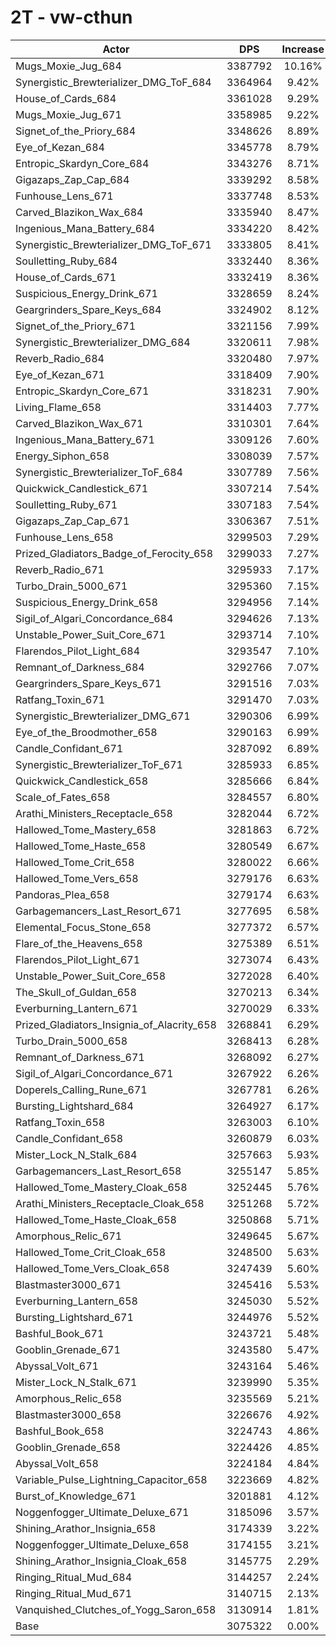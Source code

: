 # 2T - vw-cthun
| Actor | DPS | Increase |
|---|:---:|:---:|
|Mugs_Moxie_Jug_684|3387792|10.16%|
|Synergistic_Brewterializer_DMG_ToF_684|3364964|9.42%|
|House_of_Cards_684|3361028|9.29%|
|Mugs_Moxie_Jug_671|3358985|9.22%|
|Signet_of_the_Priory_684|3348626|8.89%|
|Eye_of_Kezan_684|3345778|8.79%|
|Entropic_Skardyn_Core_684|3343276|8.71%|
|Gigazaps_Zap_Cap_684|3339292|8.58%|
|Funhouse_Lens_671|3337748|8.53%|
|Carved_Blazikon_Wax_684|3335940|8.47%|
|Ingenious_Mana_Battery_684|3334220|8.42%|
|Synergistic_Brewterializer_DMG_ToF_671|3333805|8.41%|
|Soulletting_Ruby_684|3332440|8.36%|
|House_of_Cards_671|3332419|8.36%|
|Suspicious_Energy_Drink_671|3328659|8.24%|
|Geargrinders_Spare_Keys_684|3324902|8.12%|
|Signet_of_the_Priory_671|3321156|7.99%|
|Synergistic_Brewterializer_DMG_684|3320611|7.98%|
|Reverb_Radio_684|3320480|7.97%|
|Eye_of_Kezan_671|3318409|7.90%|
|Entropic_Skardyn_Core_671|3318231|7.90%|
|Living_Flame_658|3314403|7.77%|
|Carved_Blazikon_Wax_671|3310301|7.64%|
|Ingenious_Mana_Battery_671|3309126|7.60%|
|Energy_Siphon_658|3308039|7.57%|
|Synergistic_Brewterializer_ToF_684|3307789|7.56%|
|Quickwick_Candlestick_671|3307214|7.54%|
|Soulletting_Ruby_671|3307183|7.54%|
|Gigazaps_Zap_Cap_671|3306367|7.51%|
|Funhouse_Lens_658|3299503|7.29%|
|Prized_Gladiators_Badge_of_Ferocity_658|3299033|7.27%|
|Reverb_Radio_671|3295933|7.17%|
|Turbo_Drain_5000_671|3295360|7.15%|
|Suspicious_Energy_Drink_658|3294956|7.14%|
|Sigil_of_Algari_Concordance_684|3294626|7.13%|
|Unstable_Power_Suit_Core_671|3293714|7.10%|
|Flarendos_Pilot_Light_684|3293547|7.10%|
|Remnant_of_Darkness_684|3292766|7.07%|
|Geargrinders_Spare_Keys_671|3291516|7.03%|
|Ratfang_Toxin_671|3291470|7.03%|
|Synergistic_Brewterializer_DMG_671|3290306|6.99%|
|Eye_of_the_Broodmother_658|3290163|6.99%|
|Candle_Confidant_671|3287092|6.89%|
|Synergistic_Brewterializer_ToF_671|3285933|6.85%|
|Quickwick_Candlestick_658|3285666|6.84%|
|Scale_of_Fates_658|3284557|6.80%|
|Arathi_Ministers_Receptacle_658|3282044|6.72%|
|Hallowed_Tome_Mastery_658|3281863|6.72%|
|Hallowed_Tome_Haste_658|3280549|6.67%|
|Hallowed_Tome_Crit_658|3280022|6.66%|
|Hallowed_Tome_Vers_658|3279176|6.63%|
|Pandoras_Plea_658|3279174|6.63%|
|Garbagemancers_Last_Resort_671|3277695|6.58%|
|Elemental_Focus_Stone_658|3277372|6.57%|
|Flare_of_the_Heavens_658|3275389|6.51%|
|Flarendos_Pilot_Light_671|3273074|6.43%|
|Unstable_Power_Suit_Core_658|3272028|6.40%|
|The_Skull_of_Guldan_658|3270213|6.34%|
|Everburning_Lantern_671|3270029|6.33%|
|Prized_Gladiators_Insignia_of_Alacrity_658|3268841|6.29%|
|Turbo_Drain_5000_658|3268413|6.28%|
|Remnant_of_Darkness_671|3268092|6.27%|
|Sigil_of_Algari_Concordance_671|3267922|6.26%|
|Doperels_Calling_Rune_671|3267781|6.26%|
|Bursting_Lightshard_684|3264927|6.17%|
|Ratfang_Toxin_658|3263003|6.10%|
|Candle_Confidant_658|3260879|6.03%|
|Mister_Lock_N_Stalk_684|3257663|5.93%|
|Garbagemancers_Last_Resort_658|3255147|5.85%|
|Hallowed_Tome_Mastery_Cloak_658|3252445|5.76%|
|Arathi_Ministers_Receptacle_Cloak_658|3251268|5.72%|
|Hallowed_Tome_Haste_Cloak_658|3250868|5.71%|
|Amorphous_Relic_671|3249645|5.67%|
|Hallowed_Tome_Crit_Cloak_658|3248500|5.63%|
|Hallowed_Tome_Vers_Cloak_658|3247439|5.60%|
|Blastmaster3000_671|3245416|5.53%|
|Everburning_Lantern_658|3245030|5.52%|
|Bursting_Lightshard_671|3244976|5.52%|
|Bashful_Book_671|3243721|5.48%|
|Gooblin_Grenade_671|3243580|5.47%|
|Abyssal_Volt_671|3243164|5.46%|
|Mister_Lock_N_Stalk_671|3239990|5.35%|
|Amorphous_Relic_658|3235569|5.21%|
|Blastmaster3000_658|3226676|4.92%|
|Bashful_Book_658|3224743|4.86%|
|Gooblin_Grenade_658|3224426|4.85%|
|Abyssal_Volt_658|3224184|4.84%|
|Variable_Pulse_Lightning_Capacitor_658|3223669|4.82%|
|Burst_of_Knowledge_671|3201881|4.12%|
|Noggenfogger_Ultimate_Deluxe_671|3185096|3.57%|
|Shining_Arathor_Insignia_658|3174339|3.22%|
|Noggenfogger_Ultimate_Deluxe_658|3174155|3.21%|
|Shining_Arathor_Insignia_Cloak_658|3145775|2.29%|
|Ringing_Ritual_Mud_684|3144257|2.24%|
|Ringing_Ritual_Mud_671|3140715|2.13%|
|Vanquished_Clutches_of_Yogg_Saron_658|3130914|1.81%|
|Base|3075322|0.00%|
